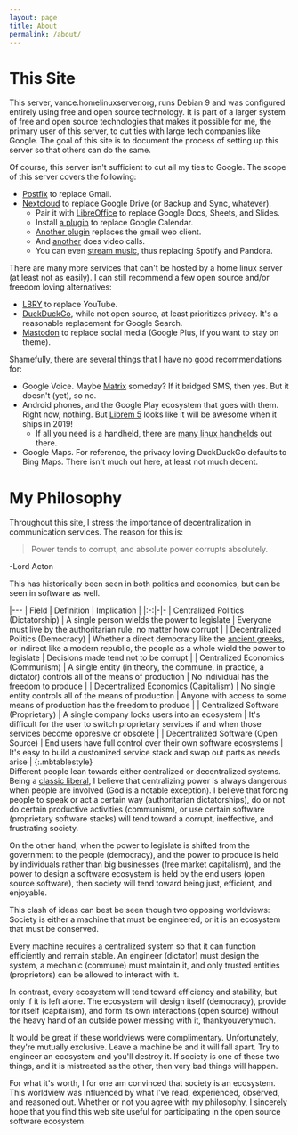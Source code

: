 ```yaml
---
layout: page
title: About
permalink: /about/
---
```


# This Site
This server, vance.homelinuxserver.org, runs Debian 9 and was configured entirely using free and open source technology. It is part of a larger system of free and open source technologies that makes it possible for me, the primary user of this server, to cut ties with large tech companies like Google. The goal of this site is to document the process of setting up this server so that others can do the same.

Of course, this server isn't sufficient to cut all my ties to Google. The scope of this server covers the following:
 * [Postfix](/serverdocs/email-with-postfix.html) to replace Gmail.
 * [Nextcloud](/serverdocs/file-sharing-with-nextcloud.html) to replace Google Drive (or Backup and Sync, whatever).
   * Pair it with [LibreOffice](https://www.libreoffice.org/) to replace Google Docs, Sheets, and Slides.
   * Install [a plugin](https://apps.nextcloud.com/apps/calendar) to replace Google Calendar.
   * [Another plugin](https://apps.nextcloud.com/apps/mail) replaces the gmail web client.
   * And [another](https://apps.nextcloud.com/apps/spreed) does video calls.
   * You can even [stream music](https://apps.nextcloud.com/apps/music), thus replacing Spotify and Pandora.

There are many more services that can't be hosted by a home linux server (at least not as easily). I can still recommend a few open source and/or freedom loving alternatives:
 * [LBRY](/clientdocs/videos-with-lbry.html) to replace YouTube.
 * [DuckDuckGo](https://duckduckgo.com/), while not open source, at least prioritizes privacy. It's a reasonable replacement for Google Search.
 * [Mastodon](https://mastodon.social/about) to replace social media (Google Plus, if you want to stay on theme).

Shamefully, there are several things that I have no good recommendations for:
 * Google Voice. Maybe [Matrix](https://matrix.org/) someday? If it bridged SMS, then yes. But it doesn't (yet), so no.
 * Android phones, and the Google Play ecosystem that goes with them. Right now, nothing. But [Librem 5](https://puri.sm/shop/librem-5/) looks like it will be awesome when it ships in 2019!
   * If all you need is a handheld, there are [many linux handhelds](https://www.reddit.com/r/linux/comments/4biamr/a_list_of_handheldpocket_linux_computers/) out there.
 * Google Maps. For reference, the privacy loving DuckDuckGo defaults to Bing Maps. There isn't much out here, at least not much decent.

# My Philosophy
Throughout this site, I stress the importance of decentralization in communication services. The reason for this is:

>Power tends to corrupt, and absolute power corrupts absolutely.

-Lord Acton

This has historically been seen in both politics and economics, but can be seen in software as well.

|---
| Field | Definition | Implication |
|:-:|-|-
| Centralized Politics (Dictatorship) | A single person wields the power to legislate | Everyone must live by the authoritarian rule, no matter how corrupt |
| Decentralized Politics (Democracy) | Whether a direct democracy like the [ancient greeks](http://www.ancient.eu/Athenian_Democracy/), or indirect like a modern republic, the people as a whole wield the power to legislate | Decisions made tend not to be corrupt |
| Centralized Economics (Communism) | A single entity (in theory, the commune, in practice, a dictator) controls all of the means of production | No individual has the freedom to produce |
| Decentralized Economics (Capitalism) | No single entity controls all of the means of production | Anyone with access to some means of production has the freedom to produce |
| Centralized Software (Proprietary) | A single company locks users into an ecosystem | It's difficult for the user to switch proprietary services if and when those services become oppresive or obsolete |
| Decentralized Software (Open Source) | End users have full control over their own software ecosystems | It's easy to build a customized service stack and swap out parts as needs arise |
{:.mbtablestyle}
<br>
Different people lean towards either centralized or decentralized systems. Being a [classic liberal](https://www.sciencedaily.com/terms/classical_liberalism.htm), I believe that centralizing power is always dangerous when people are involved (God is a notable exception). I believe that forcing people to speak or act a certain way (authoritarian dictatorships), do or not do certain productive activities (communism), or use certain software (proprietary software stacks) will tend toward a corrupt, ineffective, and frustrating society.

On the other hand, when the power to legislate is shifted from the government to the people (democracy), and the power to produce is held by individuals rather than big businesses (free market capitalism), and the power to design a software ecosystem is held by the end users (open source software), then society will tend toward being just, efficient, and enjoyable.

This clash of ideas can best be seen though two opposing worldviews: Society is either a machine that must be engineered, or it is an ecosystem that must be conserved.

Every machine requires a centralized system so that it can function efficiently and remain stable. An engineer (dictator) must design the system, a mechanic (commune) must maintain it, and only trusted entities (proprietors) can be allowed to interact with it.

In contrast, every ecosystem will tend toward efficiency and stability, but only if it is left alone. The ecosystem will design itself (democracy), provide for itself (capitalism), and form its own interactions (open source) without the heavy hand of an outside power messing with it, thankyouverymuch.

It would be great if these worldviews were complimentary. Unfortunately, they're mutually exclusive. Leave a machine be and it will fall apart. Try to engineer an ecosystem and you'll destroy it. If society is one of these two things, and it is mistreated as the other, then very bad things will happen.

For what it's worth, I for one am convinced that society is an ecosystem. This worldview was influenced by what I've read, experienced, observed, and reasoned out. Whether or not you agree with my philosophy, I sincerely hope that you find this web site useful for participating in the open source software ecosystem.
